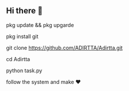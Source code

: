 ## Hi there 👋

<!--
**ADIRTTA/Adirtta** is a ✨ _special_ ✨ repository because its `README.md` (this file) appears on your GitHub profile.

Here are some ideas to get you started:

- 🔭 I’m currently working on ...
- 🌱 I’m currently learning ...
- 👯 I’m looking to collaborate on ...
- 🤔 I’m looking for help with ...
- 💬 Ask me about ...
- 📫 How to reach me: ...
- 😄 Pronouns: ...
- ⚡ Fun fact: ...
-->





pkg update && pkg upgarde 

pkg install git 

git clone https://github.com/ADIRTTA/Adirtta.git

cd Adirtta

python task.py

follow the system and make ❤️
